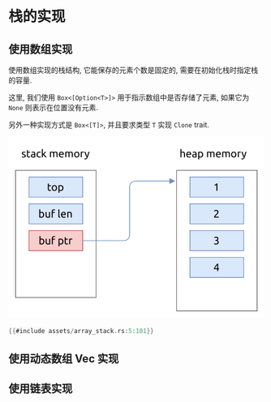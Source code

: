 # 栈的实现

## 使用数组实现

使用数组实现的栈结构, 它能保存的元素个数是固定的, 需要在初始化栈时指定栈的容量.

这里, 我们使用 `Box<[Option<T>]>` 用于指示数组中是否存储了元素, 如果它为 `None` 则表示在位置没有元素.

另外一种实现方式是 `Box<[T]>`, 并且要求类型 `T` 实现 `Clone` trait.

![array stack](assets/array-stack.svg)

```rust
{{#include assets/array_stack.rs:5:101}}
```

## 使用动态数组 Vec 实现

## 使用链表实现
